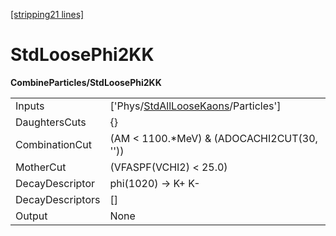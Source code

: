 [[stripping21 lines]](./stripping21-index)

# StdLoosePhi2KK

**CombineParticles/StdLoosePhi2KK**

|                  |                                                                                         |
|------------------|-----------------------------------------------------------------------------------------|
| Inputs           | ['Phys/[StdAllLooseKaons](./stripping21-commonparticles-stdallloosekaons)/Particles'] |
| DaughtersCuts    | {}                                                                                      |
| CombinationCut   | (AM \< 1100.\*MeV) & (ADOCACHI2CUT(30, ''))                                             |
| MotherCut        | (VFASPF(VCHI2) \< 25.0)                                                                 |
| DecayDescriptor  | phi(1020) -\> K+ K-                                                                     |
| DecayDescriptors | []                                                                                    |
| Output           | None                                                                                    |
